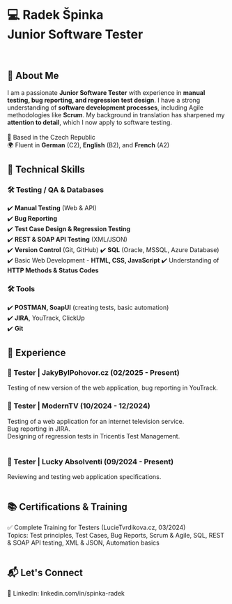 <h1>💻 Radek Špinka <br> Junior Software Tester</h1>
<br>
<h2>👋 About Me</h2>
I am a passionate <strong>Junior Software Tester</strong> with experience in <strong>manual testing, bug reporting, and regression test design</strong>. I have a strong understanding of <strong>software development processes</strong>, including Agile methodologies like <strong>Scrum</strong>. My background in translation has sharpened my <strong>attention to detail</strong>, which I now apply to software testing.
<br><br>
📍 Based in the Czech Republic<br>
🌍 Fluent in <strong>German</strong> (C2), <strong>English</strong> (B2), and <strong>French</strong> (A2)

<h2>🔧 Technical Skills</h2>
<h3>🛠 Testing / QA & Databases</h3>
✔️ <strong>Manual Testing</strong> (Web & API)<br>
✔️ <strong>Bug Reporting</strong> <br>
✔️ <strong>Test Case Design & Regression Testing</strong><br>
✔️ <strong>REST & SOAP API Testing</strong> (XML/JSON)<br>
✔️ <strong>Version Control</strong> (Git, GitHub)
✔️ <strong>SQL</strong> (Oracle, MSSQL, Azure Database)<br>
✔️ Basic Web Development - <strong>HTML, CSS, JavaScript</strong>
✔️ Understanding of <strong>HTTP Methods & Status Codes</strong>
 <br>
<h3>🛠 Tools</h3>
✔️ <strong>POSTMAN, SoapUI</strong> (creating tests, basic automation)<br>
✔️ <strong>JIRA</strong>, YouTrack, ClickUp<br>
✔️ <strong>Git</strong>
<br>
<h2>📌 Experience</h2>
<h3>🔹 Tester | JakyBylPohovor.cz (02/2025 - Present)</h3>
Testing of new version of the web application, bug reporting in YouTrack.
<br>
<h3>🔹 Tester | ModernTV (10/2024 - 12/2024)</h3>
Testing of a web application for an internet television service.<br>
Bug reporting in JIRA.<br>
Designing of regression tests in Tricentis Test Management.
<br><br>
<h3>🔹 Tester | Lucky Absolventi (09/2024 - Present)</h3>
Reviewing and testing web application specifications.
<br><br>
<h2>📚 Certifications & Training</h2>
✅ Complete Training for Testers (LucieTvrdikova.cz, 03/2024)<br>
Topics: Test principles, Test Cases, Bug Reports, Scrum & Agile, SQL, REST & SOAP API testing, XML & JSON, Automation basics
<br><br>
<!--
🚀 Projects & Contributions<br>
🔗 Check out my repositories where I share test cases, API test scripts, and SQL queries: GitHub Profile
<br><br>-->
<h2>📬 Let's Connect</h2>
🔗 LinkedIn: linkedin.com/in/spinka-radek<br>
<!--📧 Email: rspinka@volny.cz -->
<br>

<!---
RSpinka/RSpinka is a ✨ special ✨ repository because its `README.md` (this file) appears on your GitHub profile.
You can click the Preview link to take a look at your changes.
--->
